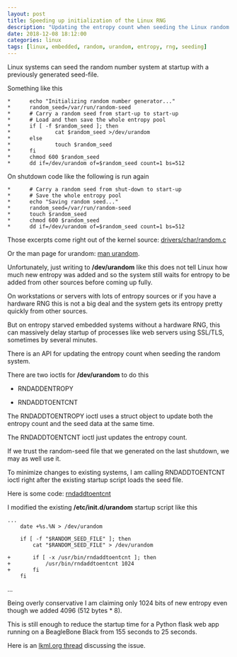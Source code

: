 ```yaml
---
layout: post
title: Speeding up initialization of the Linux RNG
description: "Updating the entropy count when seeding the Linux random number generator"
date: 2018-12-08 18:12:00
categories: linux
tags: [linux, embedded, random, urandom, entropy, rng, seeding]
---
```


Linux systems can seed the random number system at startup with a previously generated seed-file.

Something like this

    *      echo "Initializing random number generator..."
    *      random_seed=/var/run/random-seed
    *      # Carry a random seed from start-up to start-up
    *      # Load and then save the whole entropy pool
    *      if [ -f $random_seed ]; then
    *              cat $random_seed >/dev/urandom
    *      else
    *              touch $random_seed
    *      fi
    *      chmod 600 $random_seed
    *      dd if=/dev/urandom of=$random_seed count=1 bs=512

On shutdown code like the following is run again

    *      # Carry a random seed from shut-down to start-up
    *      # Save the whole entropy pool
    *      echo "Saving random seed..."
    *      random_seed=/var/run/random-seed
    *      touch $random_seed
    *      chmod 600 $random_seed
    *      dd if=/dev/urandom of=$random_seed count=1 bs=512

Those excerpts come right out of the kernel source: [drivers/char/random.c][random_c]

Or the man page for urandom: [man urandom][urandom-man].

Unfortunately, just writing to **/dev/urandom** like this does not tell Linux how much new entropy was added and so the system still waits for entropy to be added from other sources before coming up fully.

On workstations or servers with lots of entropy sources or if you have a hardware RNG this is not a big deal and the system gets its entropy pretty quickly from other sources.

But on entropy starved embedded systems without a hardware RNG, this can massively delay startup of processes like web servers using SSL/TLS, sometimes by several minutes.

There is an API for updating the entropy count when seeding the random system.

There are two ioctls for **/dev/urandom** to do this

* RNDADDENTROPY

* RNDADDTOENTCNT

The RNDADDTOENTROPY ioctl uses a struct object to update both the entropy count and the seed data at the same time.

The RNDADDTOENTCNT ioctl just updates the entropy count.

If we trust the random-seed file that we generated on the last shutdown, we may as well use it.

To minimize changes to existing systems, I am calling RNDADDTOENTCNT ioctl right after the existing startup script loads the seed file.

Here is some code: [rndaddtoentcnt][rndaddtoentcnt]

I modified the existing **/etc/init.d/urandom** startup script like this

    ...
        date +%s.%N > /dev/urandom

        if [ -f "$RANDOM_SEED_FILE" ]; then
            cat "$RANDOM_SEED_FILE" > /dev/urandom

    +       if [ -x /usr/bin/rndaddtoentcnt ]; then
    +           /usr/bin/rndaddtoentcnt 1024
    +       fi
        fi
   ...

Being overly conservative I am claiming only 1024 bits of new entropy even though we added 4096 (512 bytes * 8). 

This is still enough to reduce the startup time for a Python flask web app running on a BeagleBone Black from 155 seconds to 25 seconds. 

Here is an [lkml.org thread][lkml-thread] discussing the issue.


[random_c]: https://elixir.bootlin.com/linux/latest/source/drivers/char/random.c
[rndaddtoentcnt]: https://github.com/jumpnow/rndaddtoentcnt
[lkml-thread]: https://lkml.org/lkml/2018/10/30/172
[urandom-man]: http://man7.org/linux/man-pages/man4/random.4.html